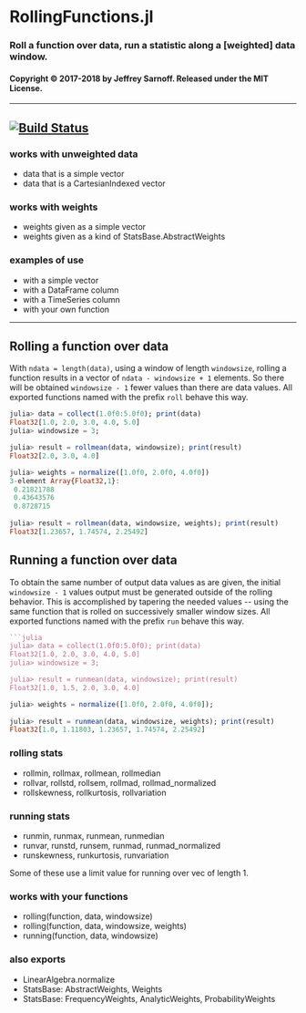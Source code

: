 # RollingFunctions.jl

### Roll a function over data, run a statistic along a [weighted] data window.

#### Copyright © 2017-2018 by Jeffrey Sarnoff.  Released under the MIT License.

-----

[![Build Status](https://travis-ci.org/JeffreySarnoff/RollingFunctions.jl.svg?branch=master)](https://travis-ci.org/JeffreySarnoff/RollingFunctions.jl)
-----

### works with unweighted data
- data that is a simple vector
- data that is a CartesianIndexed vector

### works with weights
- weights given as a simple vector
- weights given as a kind of StatsBase.AbstractWeights

### examples of use
- with a simple vector
- with a DataFrame column
- with a TimeSeries column
- with your own function

---------

## Rolling a function over data

With `ndata = length(data)`, using a window of length `windowsize`, rolling a function results in a vector of `ndata - windowsize + 1` elements.  So there will be obtained `windowsize - 1` fewer values than there are data values. All exported functions named with the prefix `roll` behave this way.

```julia
julia> data = collect(1.0f0:5.0f0); print(data)
Float32[1.0, 2.0, 3.0, 4.0, 5.0]
julia> windowsize = 3;

julia> result = rollmean(data, windowsize); print(result)
Float32[2.0, 3.0, 4.0]
```
```julia
julia> weights = normalize([1.0f0, 2.0f0, 4.0f0])
3-element Array{Float32,1}:
 0.21821788
 0.43643576
 0.8728715 
 
julia> result = rollmean(data, windowsize, weights); print(result)
Float32[1.23657, 1.74574, 2.25492]
```

## Running a function over data

To obtain the same number of output data values as are given, the initial `windowsize - 1` values output must be generated outside of the rolling behavior.  This is accomplished by tapering the needed values -- using the same function that is rolled on successively smaller window sizes.  All exported functions named with the prefix `run` behave this way.

```julia
```julia
julia> data = collect(1.0f0:5.0f0); print(data)
Float32[1.0, 2.0, 3.0, 4.0, 5.0]
julia> windowsize = 3;

julia> result = runmean(data, windowsize); print(result)
Float32[1.0, 1.5, 2.0, 3.0, 4.0]
```
```julia
julia> weights = normalize([1.0f0, 2.0f0, 4.0f0]);
 
julia> result = runmean(data, windowsize, weights); print(result)
Float32[1.0, 1.11803, 1.23657, 1.74574, 2.25492]
```

### rolling stats
- rollmin, rollmax, rollmean, rollmedian
- rollvar, rollstd, rollsem, rollmad, rollmad_normalized
- rollskewness, rollkurtosis, rollvariation

### running stats
- runmin, runmax, runmean, runmedian
- runvar, runstd, runsem, runmad, runmad_normalized
- runskewness, runkurtosis, runvariation

Some of these use a limit value for running over vec of length 1.

### works with your functions
- rolling(function, data, windowsize)
- rolling(function, data, windowsize, weights)
- running(function, data, windowsize)

### also exports
- LinearAlgebra.normalize
- StatsBase: AbstractWeights, Weights
- StatsBase: FrequencyWeights, AnalyticWeights, ProbabilityWeights
